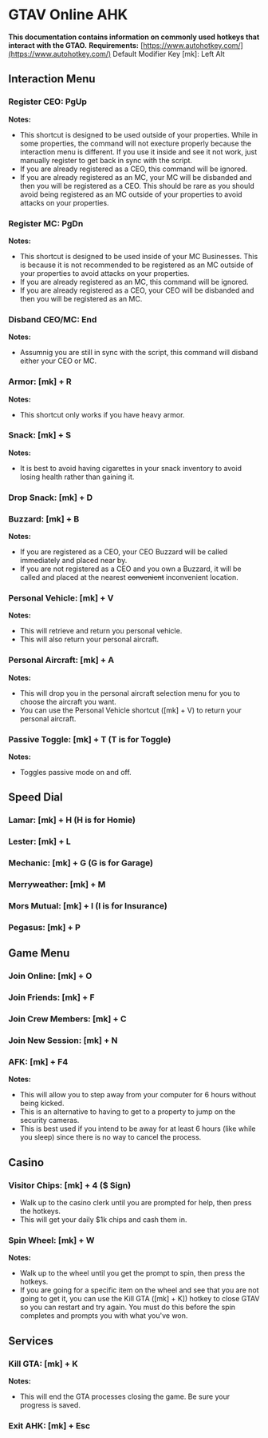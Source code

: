 # GTAV Online AHK
**This documentation contains information on commonly used hotkeys that interact with the GTAO.**
__Requirements:__ [https://www.autohotkey.com/](https://www.autohotkey.com/)
Default Modifier Key [mk]: Left Alt
## Interaction Menu
### Register CEO: PgUp
**Notes:**
* This shortcut is designed to be used outside of your properties. While in some properties, the command will not execture properly because the interaction menu is different. If you use it inside and see it not work, just manually register to get back in sync with the script.
* If you are already registered as a CEO, this command will be ignored.
* If you are already registered as an MC, your MC will be disbanded and then you will be registered as a CEO. This should be rare as you should avoid being registered as an MC outside of your properties to avoid attacks on your properties.
### Register MC: PgDn
**Notes:**
* This shortcut is designed to be used inside of your MC Businesses. This is because it is not recommended to be registered as an MC outside of your properties to avoid attacks on your properties.
* If you are already registered as an MC, this command will be ignored.
* If you are already registered as a CEO, your CEO will be disbanded and then you will be registered as an MC.
### Disband CEO/MC: End
**Notes:**
* Assumnig you are still in sync with the script, this command will disband either your CEO or MC.
### Armor: [mk] + R
**Notes:**
* This shortcut only works if you have heavy armor.
### Snack: [mk] + S
**Notes:**
* It is best to avoid having cigarettes in your snack inventory to avoid losing health rather than gaining it.
### Drop Snack: [mk] + D
### Buzzard: [mk] + B
**Notes:**
* If you are registered as a CEO, your CEO Buzzard will be called immediately and placed near by.
* If you are not registered as a CEO and you own a Buzzard, it will be called and placed at the nearest ~~convenient~~ inconvenient location.
### Personal Vehicle: [mk] + V
**Notes:**
* This will retrieve and return you personal vehicle.
* This will also return your personal aircraft.
### Personal Aircraft: [mk] + A
**Notes:**
* This will drop you in the personal aircraft selection menu for you to choose the aircraft you want.
* You can use the Personal Vehicle shortcut ([mk] + V) to return your personal aircraft. 
### Passive Toggle: [mk] + T (T is for Toggle)
**Notes:**
* Toggles passive mode on and off.
## Speed Dial
### Lamar: [mk] + H (H is for Homie)
### Lester: [mk] + L
### Mechanic: [mk] + G (G is for Garage)
### Merryweather: [mk] + M
### Mors Mutual: [mk] + I (I is for Insurance)
### Pegasus: [mk] + P
## Game Menu
### Join Online: [mk] + O
### Join Friends: [mk] + F
### Join Crew Members: [mk] + C
### Join New Session: [mk] + N
### AFK: [mk] + F4
**Notes:**
* This will allow you to step away from your computer for 6 hours without being kicked.
* This is an alternative to having to get to a property to jump on the security cameras.
* This is best used if you intend to be away for at least 6 hours (like while you sleep) since there is no way to cancel the process.
## Casino
### Visitor Chips: [mk] + 4 ($ Sign)
* Walk up to the casino clerk until you are prompted for help, then press the hotkeys.
* This will get your daily $1k chips and cash them in.
### Spin Wheel: [mk] + W
**Notes:**
* Walk up to the wheel until you get the prompt to spin, then press the hotkeys.
* If you are going for a specific item on the wheel and see that you are not going to get it, you can use the Kill GTA ([mk] + K]) hotkey to close GTAV so you can restart and try again. You must do this before the spin completes and prompts you with what you've won.
## Services
### Kill GTA: [mk] + K
**Notes:**
* This will end the GTA processes closing the game. Be sure your progress is saved.
### Exit AHK: [mk] + Esc

